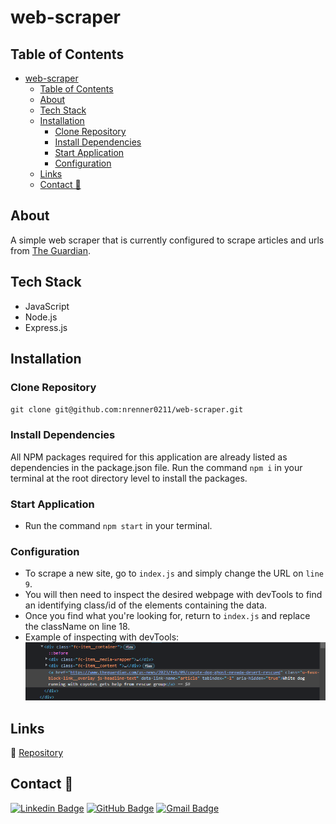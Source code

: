 # web-scraper

## Table of Contents

- [web-scraper](#web-scraper)
  - [Table of Contents](#table-of-contents)
  - [About](#about)
  - [Tech Stack](#tech-stack)
  - [Installation](#installation)
    - [Clone Repository](#clone-repository)
    - [Install Dependencies](#install-dependencies)
    - [Start Application](#start-application)
    - [Configuration](#configuration)
  - [Links](#links)
  - [Contact 📩](#contact-)

## About

A simple web scraper that is currently configured to scrape articles and urls from [The Guardian](https://theguardian.com).

## Tech Stack

- JavaScript
- Node.js
- Express.js

## Installation

### Clone Repository

`git clone git@github.com:nrenner0211/web-scraper.git`

### Install Dependencies

All NPM packages required for this application are already listed as dependencies in the package.json file. Run the command `npm i` in your terminal at the root directory level to install the packages.

### Start Application

- Run the command `npm start` in your terminal.

### Configuration

- To scrape a new site, go to `index.js` and simply change the URL on `line 9`.
- You will then need to inspect the desired webpage with devTools to find an identifying class/id of the elements containing the data.
- Once you find what you're looking for, return to `index.js` and replace the className on line 18.
- Example of inspecting with devTools:
![Example](/example.png)

## Links

🔗 [Repository](https://github.com/nrenner0211/web-scraper)

## Contact 📩

[![Linkedin Badge](https://img.shields.io/badge/-nrenner0211-blue?style=flat-square&logo=Linkedin&logoColor=white&link=https://www.linkedin.com/in/nicolette-renner/)](https://www.linkedin.com/in/nicolette-renner/)
[![GitHub Badge](https://img.shields.io/badge/-nrenner0211-7261A3?style=flat-square&logo=Github&logoColor=white&link=https://github.com/nrenner0211)](https://github.com/nrenner0211)
[![Gmail Badge](https://img.shields.io/badge/-nrenner0211@gmail.com-c14438?style=flat-square&logo=Gmail&logoColor=white&link=mailto:nrenner0211@gmail.com)](mailto:nrenner0211@gmail.com)
